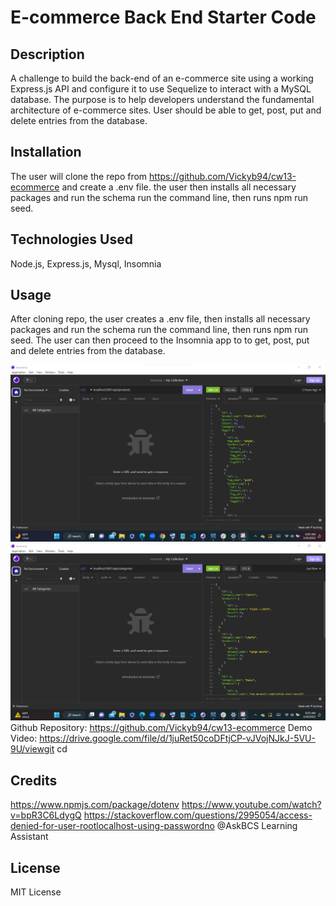 # E-commerce Back End Starter Code

## Description
A challenge to build the back-end of an e-commerce site using a working Express.js API and configure it to use Sequelize to interact with a MySQL database. The purpose is to help developers understand the fundamental architecture of e-commerce sites. User should be able to get, post, put and delete entries from the database.

## Installation
The user will clone the repo from https://github.com/Vickyb94/cw13-ecommerce and create a .env file. the user then installs all necessary packages and run the schema run the command line, then runs npm run seed.

## Technologies Used
Node.js, Express.js, Mysql, Insomnia

## Usage
After cloning repo, the user creates a .env file, then installs all necessary packages and run the schema run the command line, then runs npm run seed. The user can then proceed to the Insomnia app to to get, post, put and delete entries from the database.

![alt text](./images/Screenshot%202023-02-10%20082047.png)
![alt text](./images/Screenshot%202023-02-10%20082347.png)
Github Repository: https://github.com/Vickyb94/cw13-ecommerce
Demo Video: https://drive.google.com/file/d/1juRet50coDFtjCP-vJVojNJkJ-5VU-9U/viewgit cd

## Credits
https://www.npmjs.com/package/dotenv
https://www.youtube.com/watch?v=bpR3C6LdygQ
https://stackoverflow.com/questions/2995054/access-denied-for-user-rootlocalhost-using-passwordno
@AskBCS Learning Assistant

## License
MIT License
